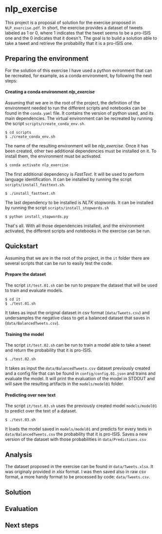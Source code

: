 # nlp_exercise

This project is a proposal of solution for the exercise proposed in `NLP_exercise.pdf`. In short, the exercise provides a dataset of tweets labeled as 1 or 0, where 1 indicates that the tweet seems to be a pro-ISIS one and the 0 indicates that it doesn't. The goal is to build a solution able to take a tweet and retrieve the probability that it is a pro-ISIS one.

## Preparing the environment
For the solution of this exercise I have used a python evironment that can be recreated, for example, as a conda environment, by following the next steps:

#### Creating a conda environment _nlp_exercise_

Assuming that we are in the root of the project, the definition of the environment needed to run the different scripts and notebooks can be found in the `conda.yaml` file. It contains the version of python used, and its main dependencies. The virtual environment can be recreated by running the script `scripts/create_conda_env.sh`.

```
$ cd scripts
$ ./create_conda_env.sh
```

The name of the resulting environment will be _nlp_exercise_. Once it has been created, other two additional dependencies must be installed on it. To install them, the environment must be activated.

```
$ conda activate nlp_exercise
```

The first additional dependency is _FastText_. It will be used to perform language identification. It can be installed by running the script `scripts/install_fasttext.sh`.

```
$ ./install_fasttext.sh
```

The last dependency to be installed is _NLTK_ stopwords. It can be installed by running the script `scripts/install_stopwords.sh`

```
$ python install_stopwords.py
```

That's all. With all those dependencies installed, and the environment activated, the different scripts and notebooks in the exercise can be run.

## Quickstart

Assuming that we are in the root of the project, in the `it` folder there are several scripts that can be run to easily test the code.

#### Prepare the dataset

The script `it/test.01.sh` can be run to prepare the dataset that will be used to train and evaluate models.

```
$ cd it
$ ./test.01.sh
```

It takes as input the original dataset in csv format (`data/Tweets.csv`) and undersamples the negative class to get a balanced dataset that saves in (`data/BalancedTweets.csv`).

#### Training the model

The script `it/test.02.sh` can be run to train a model able to take a tweet and return the probability that it is pro-ISIS.

```
$ ./test.02.sh
```

It takes as input the `data/BalancedTweets.csv` dataset previously created and a config file that can be found in `config/config.01.json` and trains and evaluate the model. It will print the evaluation of the model in STDOUT and will save the resulting artifacts in the `models/model01` folder.

#### Predicting over new text

The script `it/test.03.sh` uses the previously created model `models/model01` to predict over the text of a dataset.

```
$ ./test.03.sh
```

It loads the model saved in `models/model01` and predicts for every texts in `data/BalancedTweets.csv` the probability that it is pro-ISIS. Saves a new version of the dataset with those probabilities in `data/Predictions.csv`

## Analysis

The dataset proposed in the exercise can be found in `data/Tweets.xlsx`. It was originaly provided in _xlsx_ format. I was then saved also in raw csv format, a more handy format to be processed by code: `data/Tweets.csv`.

## Solution

## Evaluation

## Next steps